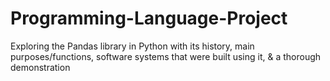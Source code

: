 # Programming-Language-Project
Exploring the Pandas library in Python with its history, main purposes/functions, software systems that were built using it, &amp; a thorough demonstration

